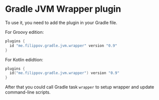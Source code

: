 # Gradle JVM Wrapper plugin
To use it, you need to add the plugin in your Gradle file.

For Groovy edition:
```groovy
plugins {
  id "me.filippov.gradle.jvm.wrapper" version "0.9"
}
```
For Kotlin edidtion:
```kotlin
plugins {
  id("me.filippov.gradle.jvm.wrapper") version "0.9"
}
```
After that you could call Gradle task `wrapper` to setup wrapper and update command-line scripts.